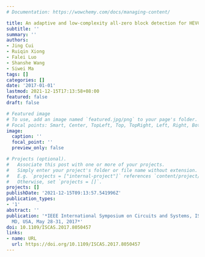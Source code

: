 ```yaml
---
# Documentation: https://wowchemy.com/docs/managing-content/

title: An adaptive and low-complexity all-zero block detection for HEVC encoder
subtitle: ''
summary: ''
authors:
- Jing Cui
- Ruiqin Xiong
- Falei Luo
- Shanshe Wang
- Siwei Ma
tags: []
categories: []
date: '2017-01-01'
lastmod: 2021-12-15T17:13:58+08:00
featured: false
draft: false

# Featured image
# To use, add an image named `featured.jpg/png` to your page's folder.
# Focal points: Smart, Center, TopLeft, Top, TopRight, Left, Right, BottomLeft, Bottom, BottomRight.
image:
  caption: ''
  focal_point: ''
  preview_only: false

# Projects (optional).
#   Associate this post with one or more of your projects.
#   Simply enter your project's folder or file name without extension.
#   E.g. `projects = ["internal-project"]` references `content/project/deep-learning/index.md`.
#   Otherwise, set `projects = []`.
projects: []
publishDate: '2021-12-15T09:13:57.541996Z'
publication_types:
- '1'
abstract: ''
publication: '*IEEE International Symposium on Circuits and Systems, ISCAS 2017, Baltimore,
  MD, USA, May 28-31, 2017*'
doi: 10.1109/ISCAS.2017.8050457
links:
- name: URL
  url: https://doi.org/10.1109/ISCAS.2017.8050457
---
```

